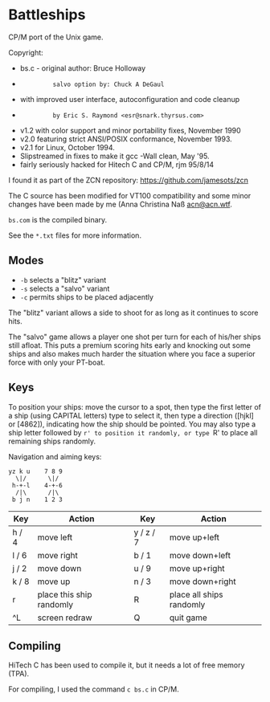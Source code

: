 # Battleships

CP/M port of the Unix game.

Copyright:
 * bs.c - original author: Bruce Holloway
 *              salvo option by: Chuck A DeGaul
 * with improved user interface, autoconfiguration and code cleanup
 *              by Eric S. Raymond <esr@snark.thyrsus.com>
 * v1.2 with color support and minor portability fixes, November 1990
 * v2.0 featuring strict ANSI/POSIX conformance, November 1993.
 * v2.1 for Linux, October 1994.
 * Slipstreamed in fixes to make it gcc -Wall clean, May '95.
 * fairly seriously hacked for Hitech C and CP/M, rjm 95/8/14
 
I found it as part of the ZCN repository: https://github.com/jamesots/zcn

The C source has been modified for VT100 compatibility and some minor
changes have been made by me (Anna Christina Naß <acn@acn.wtf>.

``bs.com`` is the compiled binary.

See the ``*.txt`` files for more information.

## Modes

* ``-b`` selects a "blitz" variant
* ``-s`` selects a "salvo" variant
* ``-c`` permits ships to be placed adjacently

The "blitz" variant allows a side to shoot for as long as
it continues to score hits.

The "salvo" game allows a player one  shot  per  turn  for
each  of his/her ships still afloat.  This puts a premium
scoring hits early and knocking out some ships   and  also
makes  much harder the situation where you face a superior
force with only your PT-boat.

## Keys

To position your ships: move the cursor to a spot, then type the first letter of a ship 
(using CAPITAL letters) type to select it, then type a direction ([hjkl] or [4862]),
indicating how the ship should be pointed.
You may also type a ship letter followed by `r' to position it randomly, or type `R' to
place all remaining ships randomly.

Navigation and aiming keys:

    yz k u    7 8 9
      \|/      \|/
     h-+-l    4-+-6
      /|\      /|\
     b j n    1 2 3

| Key   | Action                   | Key       | Action                   |
| ----- | ------------------------ | --------- | ------------------------ | 
| h / 4 | move left                | y / z / 7 | move up+left             |
| l / 6 | move right               | b / 1     | move down+left           |
| j / 2 | move down                | u / 9     | move up+right            |
| k / 8 | move up                  | n / 3     | move down+right          |
| r     | place this ship randomly | R         | place all ships randomly |
| ^L    | screen redraw            | Q         | quit game                |

## Compiling

HiTech C has been used to compile it, but it needs a lot of free memory (TPA).

For compiling, I used the command ``c bs.c`` in CP/M.

